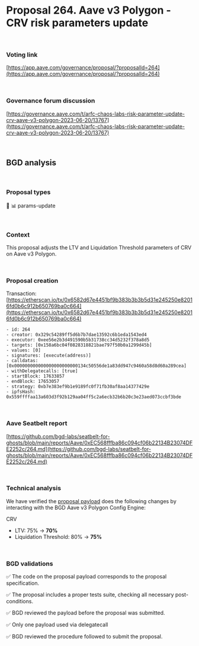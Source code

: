 # Proposal 264. Aave v3 Polygon - CRV risk parameters update

<br>

### Voting link

[https://app.aave.com/governance/proposal/?proposalId=264](https://app.aave.com/governance/proposal/?proposalId=264)

<br>

### Governance forum discussion

[https://governance.aave.com/t/arfc-chaos-labs-risk-parameter-update-crv-aave-v3-polygon-2023-06-20/13767](https://governance.aave.com/t/arfc-chaos-labs-risk-parameter-update-crv-aave-v3-polygon-2023-06-20/13767)

<br>

## BGD analysis

<br>

### Proposal types

:wrench: :bar_chart: params-update

<br>

### Context

This proposal adjusts the LTV and Liquidation Threshold parameters of CRV on Aave v3 Polygon.

<br>

### Proposal creation

Transaction: [https://etherscan.io/tx/0x6582d67e4451bf9b383b3b3b5d31e245250e82016fd0b6c912b650769ba0c664](https://etherscan.io/tx/0x6582d67e4451bf9b383b3b3b5d31e245250e82016fd0b6c912b650769ba0c664)

```
- id: 264
- creator: 0x329c54289ff5d6b7b7dae13592c6b1eda1543ed4
- executor: 0xee56e2b3d491590b5b31738cc34d5232f378a8d5
- targets: [0x158a6bc04f0828318821bae797f50b0a1299d45b]
- values: [0]
- signatures: [execute(address)]
- calldatas: [0x000000000000000000000000134c50556de1a83dd947c9460a58d8d60a289cea]
- withDelegatecalls: [true]
- startBlock: 17633857
- endBlock: 17653057
- strategy: 0xb7e383ef9b1e9189fc0f71fb30af8aa14377429e
- ipfsHash: 0x559ffffaa13a603d3f92b129aa04ff5c2a6ecb32b6b20c3e23aed073ccbf3bde
```

<br>

### Aave Seatbelt report

[https://github.com/bgd-labs/seatbelt-for-ghosts/blob/main/reports/Aave/0xEC568fffba86c094cf06b22134B23074DFE2252c/264.md](https://github.com/bgd-labs/seatbelt-for-ghosts/blob/main/reports/Aave/0xEC568fffba86c094cf06b22134B23074DFE2252c/264.md)


<br>

### Technical analysis

We have verified the [proposal payload](https://polygonscan.com/address/0x134c50556de1a83dd947c9460a58d8d60a289cea#code#F1#L13) does the following changes by interacting with the BGD Aave v3 Polygon Config Engine:

CRV
- LTV: 75% -> **70%**
- Liquidation Threshold: 80% -> **75%**

<br>

### BGD validations

:white_check_mark: The code on the proposal payload corresponds to the proposal specification.

:white_check_mark: The proposal includes a proper tests suite, checking all necessary post-conditions.

:white_check_mark: BGD reviewed the payload before the proposal was submitted.

:white_check_mark: Only one payload used via delegatecall

:white_check_mark: BGD reviewed the procedure followed to submit the proposal.
